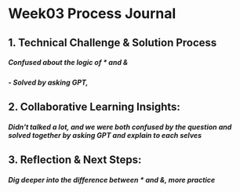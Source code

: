 # Week03 Process Journal
## 1. Technical Challenge & Solution Process
##### Confused about the logic of * and &
#####    - Solved by asking GPT, 

## 2. Collaborative Learning Insights:
##### Didn't talked a lot, and we were both confused by the question and solved together by asking GPT and explain to each selves

## 3. Reflection & Next Steps:
##### Dig deeper into the difference between * and &, more practice
